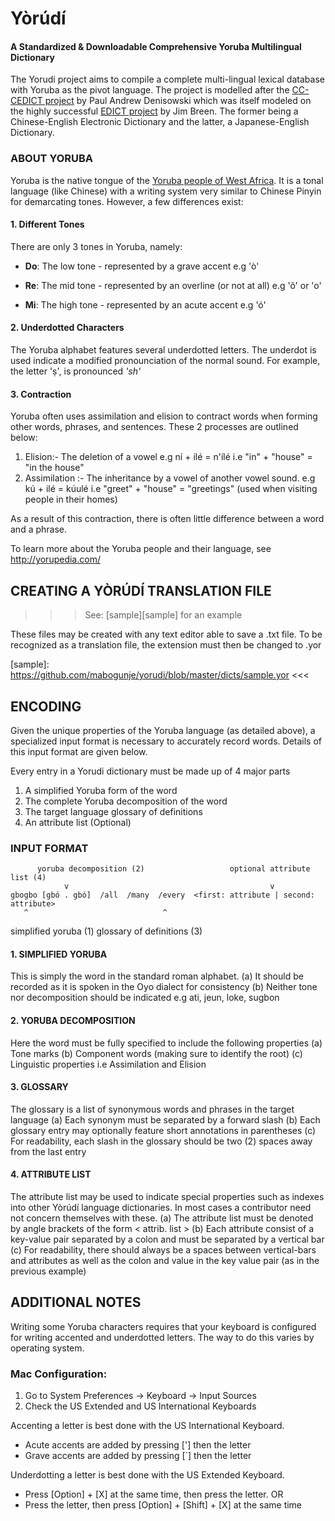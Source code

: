 # Yòrúdí 
#### A Standardized & Downloadable Comprehensive Yoruba Multilingual Dictionary

The Yorudi project aims to compile a complete multi-lingual lexical database with Yoruba as the pivot language. 
The project is modelled after the [CC-CEDICT project](http://cc-cedict.org/wiki/) by Paul Andrew Denisowski 
which was itself modeled on the highly successful [EDICT project](http://www.csse.monash.edu.au/~jwb/edict.html) 
by Jim Breen. The former being a Chinese-English Electronic Dictionary and the latter, a Japanese-English Dictionary.


### ABOUT YORUBA
Yoruba is the native tongue of the [Yoruba people of West Africa](http://en.wikipedia.org/wiki/Yoruba_people). 
It is a tonal language (like Chinese) with a writing system very similar to Chinese Pinyin for demarcating tones. 
However, a few differences exist:

#### 1. Different Tones
 
There are only 3 tones in Yoruba, namely:
    
   * **Do**: The low tone - represented by a grave accent e.g 'ò'

   * **Re**: The mid tone - represented by an overline (or not at all) e.g 'õ' or 'o' 

   * **Mi**: The high tone - represented by an acute accent e.g 'ó'

#### 2. Underdotted Characters 
The Yoruba alphabet features several underdotted letters. The underdot is used indicate a modified pronounciation of the normal sound. 
For example, the letter 'ṣ', is pronounced *'sh'*

#### 3. Contraction
Yoruba often uses assimilation and elision to contract words when forming other words, phrases, and sentences. These 2 processes are outlined below:
1. Elision:- The deletion of a vowel e.g ní + ilé = n'ílé i.e "in" + "house" = "in the house"
2. Assimilation :- The inheritance by a vowel of another vowel sound. e.g kú + ilé = kúulé i.e "greet" + "house" = "greetings" (used when visiting people in their homes)

As a result of this contraction, there is often little difference between a word and a phrase.

To learn more about the Yoruba people and their language, see http://yorupedia.com/


## CREATING A YÒRÚDÍ TRANSLATION FILE
>>> See: [sample][sample] for an example 

These files may be created with any text editor able to save a .txt file. To be recognized as a translation file, the extension must then be changed to .yor

[sample]: https://github.com/mabogunje/yorudi/blob/master/dicts/sample.yor <<<

## ENCODING
Given the unique properties of the Yoruba language (as detailed above), a specialized input format is necessary to accurately record words. Details of this input format are given below.

Every entry in a Yorudi dictionary must be made up of 4 major parts
1. A simplified Yoruba form of the word
2. The complete Yoruba decomposition of the word
3. The target language glossary of definitions
4. An attribute list (Optional)


### INPUT FORMAT

          yoruba decomposition (2)                   optional attribute list (4)
                v                                             v
    gbogbo [gbó . gbó]  /all  /many  /every  <first: attribute | second: attribute>
       ^                              ^                       
simplified yoruba (1)       glossary of definitions (3)


#### 1. SIMPLIFIED YORUBA
This is simply the word in the standard roman alphabet.
(a) It should be recorded as it is spoken in the Oyo dialect for consistency
(b) Neither tone nor decomposition should be indicated e.g ati, jeun, loke, sugbon

#### 2. YORUBA DECOMPOSITION
Here the word must be fully specified to include the following properties
(a) Tone marks
(b) Component words (making sure to identify the root)
(c) Linguistic properties i.e  Assimilation and Elision

#### 3. GLOSSARY
The glossary is a list of synonymous words and phrases in the target language
(a) Each synonym must be separated by a forward slash 
(b) Each glossary entry may optionally feature short annotations in parentheses
(c) For readability, each slash in the glossary should be two (2) spaces away from the last entry

#### 4. ATTRIBUTE LIST
The attribute list may be used to indicate special properties such as indexes into other Yòrúdí language dictionaries. In most cases a contributor need not concern themselves with these.
(a) The attribute list must be denoted by angle brackets of the form < attrib. list >
(b) Each attribute consist of a key-value pair separated by a colon and must be separated by a vertical bar 
(c) For readability, there should always be a spaces between vertical-bars and attributes as well as the colon and value in the key value pair (as in the previous example)


## ADDITIONAL NOTES
Writing some Yoruba characters requires that your keyboard is configured for writing accented and underdotted letters. The way to do this varies by operating system.

### Mac Configuration:
1. Go to System Preferences -> Keyboard -> Input Sources
2. Check the US Extended and US International Keyboards

Accenting a letter is best done with the US International Keyboard. 
* Acute accents are added by pressing ['] then the letter
* Grave accents are added by pressing [`] then the letter

Underdotting a letter is best done with the US Extended Keyboard.
* Press [Option] + [X] at the same time, then press the letter. 
                      OR
* Press the letter, then press [Option] + [Shift] + [X] at the same time
